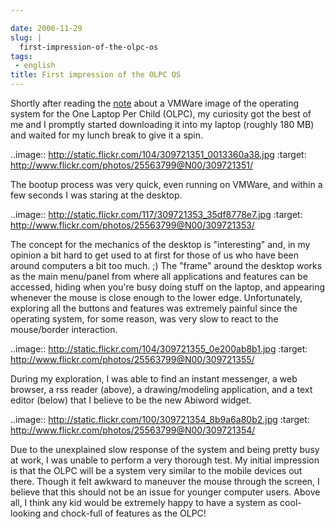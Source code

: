 ```yaml
---

date: 2006-11-29
slug: |
  first-impression-of-the-olpc-os
tags:
 - english
title: First impression of the OLPC OS
---
```


Shortly after reading the
[note](http://geeksaresexy.blogspot.com/2006/11/how-to-get-one-laptop-per-child-image.html)
about a VMWare image of the operating system for the One Laptop Per
Child (OLPC), my curiosity got the best of me and I promptly started
downloading it into my laptop (roughly 180 MB) and waited for my lunch
break to give it a spin.

..image:: <http://static.flickr.com/104/309721351_0013360a38.jpg>
:target: <http://www.flickr.com/photos/25563799@N00/309721351/>

The bootup process was very quick, even running on VMWare, and within a
few seconds I was staring at the desktop.

..image:: <http://static.flickr.com/117/309721353_35df8778e7.jpg>
:target: <http://www.flickr.com/photos/25563799@N00/309721353/>

The concept for the mechanics of the desktop is "interesting" and, in my
opinion a bit hard to get used to at first for those of us who have been
around computers a bit too much. ;) The "frame" around the desktop works
as the main menu/panel from where all applications and features can be
accessed, hiding when you're busy doing stuff on the laptop, and
appearing whenever the mouse is close enough to the lower edge.
Unfortunately, exploring all the buttons and features was extremely
painful since the operating system, for some reason, was very slow to
react to the mouse/border interaction.

..image:: <http://static.flickr.com/104/309721355_0e200ab8b1.jpg>
:target: <http://www.flickr.com/photos/25563799@N00/309721355/>

During my exploration, I was able to find an instant messenger, a web
browser, a rss reader (above), a drawing/modeling application, and a
text editor (below) that I believe to be the new Abiword widget.

..image:: <http://static.flickr.com/100/309721354_8b9a6a80b2.jpg>
:target: <http://www.flickr.com/photos/25563799@N00/309721354/>

Due to the unexplained slow response of the system and being pretty busy
at work, I was unable to perform a very thorough test. My initial
impression is that the OLPC will be a system very similar to the mobile
devices out there. Though it felt awkward to maneuver the mouse through
the screen, I believe that this should not be an issue for younger
computer users. Above all, I think any kid would be extremely happy to
have a system as cool-looking and chock-full of features as the OLPC!
